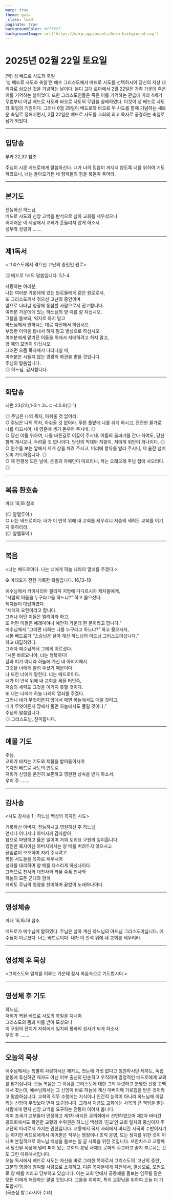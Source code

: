 ```yaml
---
marp: true
theme: gaia
_class: lead
paginate: true
backgroundColor: #ffffff
backgroundImage: url('https://marp.app/assets/hero-background.svg')
---
```


# 2025년 02월 22일 토요일

[백] 성 베드로 사도좌 축일  
‘성 베드로 사도좌 축일’은 예수 그리스도께서 베드로 사도를 선택하시어 당신의 지상 대리자로 삼으신 것을 기념하는 날이다. 본디 고대 로마에서 2월 22일은 가족 가운데 죽은 이를 기억하는 날이었다. 또한 그리스도인들은 죽은 이를 기억하는 관습에 따라 4세기 무렵부터 이날 베드로 사도와 바오로 사도의 무덤을 참배하였다. 이것이 성 베드로 사도좌 축일의 기원이다. 그러나 6월 29일이 베드로와 바오로 두 사도를 함께 기념하는 새로운 축일로 정해지면서, 2월 22일은 베드로 사도를 교회의 최고 목자로 공경하는 축일로 남게 되었다.




---

## 입당송

루카 22,32 참조

주님이 시몬 베드로에게 말씀하신다. 내가 너의 믿음이 꺼지지 않도록 너를 위하여 기도하였으니, 너는 돌아오거든 네 형제들의 힘을 북돋아 주어라.  
  


---

## 본기도

전능하신 하느님,  
베드로 사도의 신앙 고백을 반석으로 삼아 교회를 세우셨으니  
어지러운 이 세상에서 교회가 흔들리지 않게 하소서.  
성부와 성령과 …….  
  


---

## 제1독서

<그리스도께서 겪으신 고난의 증인인 원로>

▥ 베드로 1서의 말씀입니다. 5,1-4

사랑하는 여러분,  
나는 여러분 가운데에 있는 원로들에게 같은 원로로서,  
또 그리스도께서 겪으신 고난의 증인이며  
앞으로 나타날 영광에 동참할 사람으로서 권고합니다.  
여러분 가운데에 있는 하느님의 양 떼를 잘 치십시오.  
그들을 돌보되, 억지로 하지 말고  
하느님께서 원하시는 대로 자진해서 하십시오.  
부정한 이익을 탐내서 하지 말고 열성으로 하십시오.  
여러분에게 맡겨진 이들을 위에서 지배하려고 하지 말고,  
양 떼의 모범이 되십시오.  
그러면 으뜸 목자께서 나타나실 때,  
여러분은 시들지 않는 영광의 화관을 받을 것입니다.  
주님의 말씀입니다.  
◎ 하느님, 감사합니다.  
  


---

## 화답송

시편 23(22),1-3ㄱ.3ㄴㄷ-4.5.6(◎ 1)

◎ 주님은 나의 목자, 아쉬울 것 없어라.  
○ 주님은 나의 목자, 아쉬울 것 없어라. 푸른 풀밭에 나를 쉬게 하시고, 잔잔한 물가로 나를 이끄시어, 내 영혼에 생기 돋우어 주시네. ◎  
○ 당신 이름 위하여, 나를 바른길로 이끌어 주시네. 어둠의 골짜기를 간다 하여도, 당신 함께 계시오니, 두려울 것 없나이다. 당신의 막대와 지팡이, 저에게 위안이 되나이다. ◎  
○ 원수들 보는 앞에서 제게 상을 차려 주시고, 머리에 향유를 발라 주시니, 제 술잔 넘치도록 가득하옵니다. ◎  
○ 제 한평생 모든 날에, 은총과 자애만이 따르리니, 저는 오래오래 주님 집에 사오리다. ◎  
  


---

## 복음 환호송

마태 16,18 참조

(◎ 알렐루야.)  
○ 너는 베드로이다. 내가 이 반석 위에 내 교회를 세우리니 저승의 세력도 교회를 이기지 못하리라.  
(◎ 알렐루야.)  
  


---

## 복음

<너는 베드로이다. 나는 너에게 하늘 나라의 열쇠를 주겠다.>

✠ 마태오가 전한 거룩한 복음입니다. 16,13-19

예수님께서 카이사리아 필리피 지방에 다다르시자 제자들에게,  
“사람의 아들을 누구라고들 하느냐?” 하고 물으셨다.  
제자들이 대답하였다.  
“세례자 요한이라고 합니다.  
그러나 어떤 이들은 엘리야라 하고,  
또 어떤 이들은 예레미야나 예언자 가운데 한 분이라고 합니다.”  
예수님께서 “그러면 너희는 나를 누구라고 하느냐?” 하고 물으시자,  
시몬 베드로가 “스승님은 살아 계신 하느님의 아드님 그리스도이십니다.”  
하고 대답하였다.  
그러자 예수님께서 그에게 이르셨다.  
“시몬 바르요나야, 너는 행복하다!  
살과 피가 아니라 하늘에 계신 내 아버지께서  
그것을 너에게 알려 주셨기 때문이다.  
나 또한 너에게 말한다. 너는 베드로이다.  
내가 이 반석 위에 내 교회를 세울 터인즉,  
저승의 세력도 그것을 이기지 못할 것이다.  
또 나는 너에게 하늘 나라의 열쇠를 주겠다.  
그러니 네가 무엇이든지 땅에서 매면 하늘에서도 매일 것이고,  
네가 무엇이든지 땅에서 풀면 하늘에서도 풀릴 것이다.”  
주님의 말씀입니다.  
◎ 그리스도님, 찬미합니다.  
  


---

## 예물 기도

주님,  
교회가 바치는 기도와 제물을 받아들이시어  
목자인 베드로 사도의 인도로  
저희가 신앙을 온전히 보존하고 영원한 상속을 받게 하소서.  
우리 주 …….  
  


---

## 감사송

<사도 감사송 1 : 하느님 백성의 목자인 사도>

거룩하신 아버지, 전능하시고 영원하신 주 하느님,  
언제나 어디서나 아버지께 감사함이  
참으로 마땅하고 옳은 일이며 저희 도리요 구원의 길이옵니다.  
영원한 목자이신 아버지께서는 양 떼를 버려두지 않으시고  
끊임없이 보호하며 지켜 주시려고  
복된 사도들을 목자로 세우시어  
성자를 대리하여 양 떼를 다스리게 하셨나이다.  
그러므로 천사와 대천사와 좌품 주품 천사와  
하늘의 모든 군대와 함께  
저희도 주님의 영광을 찬미하며 끝없이 노래하나이다.  
  


---

## 영성체송

마태 16,16.18 참조

베드로가 예수님께 말하였다. 주님은 살아 계신 하느님의 아드님 그리스도이십니다. 예수님이 이르셨다. 너는 베드로이다. 내가 이 반석 위에 내 교회를 세우리라.  
  


---

## 영성체 후 묵상

<그리스도와 일치를 이루는 가운데 잠시 마음속으로 기도합시다.>  


---

## 영성체 후 기도

하느님,  
저희가 복된 베드로 사도의 축일을 지내며  
그리스도의 몸과 피를 받아 모셨으니  
이 구원의 잔치가 저희에게 일치와 평화의 성사가 되게 하소서.  
우리 주 …….  
  


---

## 오늘의 묵상

예수님께서는 특별히 사랑하시던 제자도, 첫눈에 거짓 없다고 칭찬하시던 제자도, 독립운동에 투신하던 제자도 아닌 어부 출신의 단순하고 우직하며 열정적인 베드로에게 교회를 맡기십니다. 오늘 복음은 그 이유를 그리스도에 대한 그의 뚜렷하고 분명한 신앙 고백에서 찾는데, 예수님께서는 그 신앙이 바로 하늘에 계신 아버지께 가르침을 받은 것이라고 말씀하십니다. 교회의 직무 수행에는 지식이나 인간적 능력이 아니라 하느님께 이끌리는 신앙이 무엇보다 먼저 요구됩니다. 그래서 지금도 교회에는 사목의 큰 책임을 맡는 사람에게 먼저 신앙 고백을 요구하는 전통이 이어져 옵니다.  
이미 초세기 교부들이 인정하고 제1차 바티칸 공의회에서 선언하였으며 제2차 바티칸 공의회에서도 확인한 교황의 수위권은 하느님 백성의 ‘친교’인 교회 일치의 중심이자 주교단의 머리로서 가지는 권한입니다. 교황께서 국제 사회에서 바티칸 시국의 수반이시기는 하지만 베드로에게서 이어받은 직무는 행정이나 조직 운영, 또는 정치를 위한 것이 아니며 본질적으로 하느님 백성을 돌보는 일 곧 사목을 위한 것입니다. 프란치스코 교황께서 당신을 세상에 널리 퍼져 있는 교회의 본당 사제요 로마의 주교라고 즐겨 부르시는 것도 그런 이유에서입니다.  
오늘 독서에서 베드로 사도는 자신을 바로 그러한 목자로서 그리스도의 ‘고난의 증인’, 그분의 영광에 참여할 사람으로 소개하고, 다른 목자들에게 자진해서, 열성으로, 모범으로 양 떼를 치라고 당부하고 있습니다. 이는 교회 안에서 공동체를 돌보는 임무를 맡은 모든 이에게 해당하는 말일 것입니다. 그들을 위하여, 특히 교황님을 위하여 오늘 더 기도합시다.  
(국춘심 방그라시아 수녀)